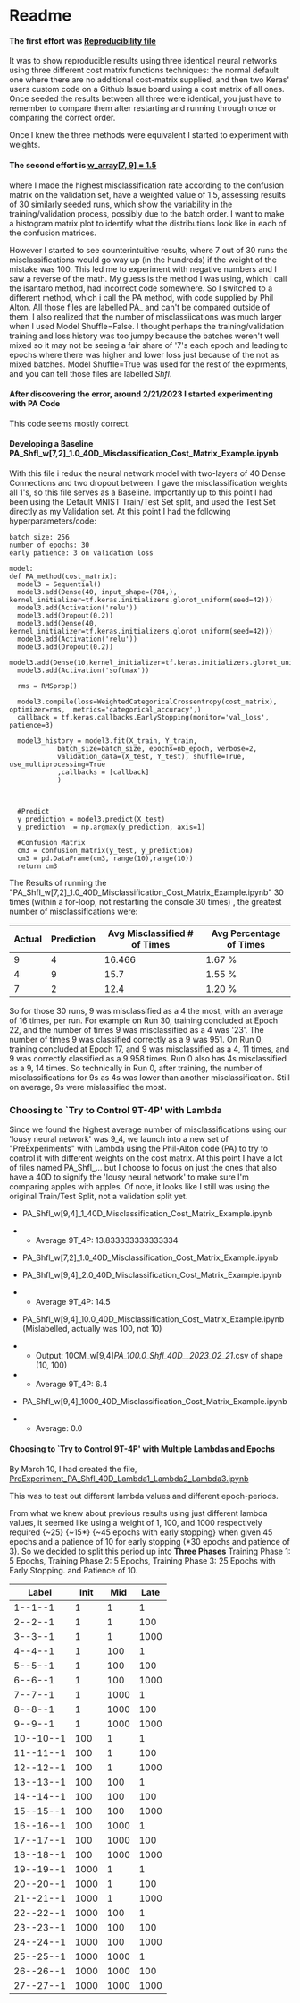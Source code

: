 # Readme

#### The first effort was [Reproducibility file](https://github.com/RachelRamirez/misclassification_matrix/blob/main/Reproducible_Misclassification_Cost_Matrix_Example.ipynb) 

It was to show reproducible results using three identical neural networks using three different cost matrix functions techniques: the normal default one where there are no additional cost-matrix supplied, and then two Keras' users custom code on a Github Issue board using a cost matrix of all ones.  Once seeded the results between all three were identical, you just have to remember to compare them after restarting and running through once or comparing the correct order.

Once I knew the three methods were equivalent I started to experiment with weights. 

#### The second effort is [w_array[7, 9] = 1.5](https://github.com/RachelRamirez/misclassification_matrix/blob/main/%5B7%2C9%5D_Misclassification_Cost_Matrix_Example.ipynb) 

where I made  the highest misclassification rate according to the confusion matrix on the validation set, have a weighted value of 1.5, assessing results of 30 similarly seeded runs,  which show the variability in the training/validation process, possibly due to the batch order.  I want to make a histogram matrix plot to identify what the distributions look like in each of the confusion matrices. 


However I started to see counterintuitive results, where 7 out of 30 runs the misclassifications would go way up (in the hundreds) if the weight of the mistake was 100.  This led me to experiment with negative numbers and I saw a reverse of the math.  My guess is the method I was using, which i call the isantaro method, had incorrect code somewhere.  So I switched to a different method, which i call the PA method, with code supplied by Phil Alton.  All those files are labelled PA_  and can't be compared outside of them.   I also realized that the number of misclassiications was much larger when I  used Model Shuffle=False.   I thought perhaps the training/validation training and loss history was too jumpy because the batches weren't well mixed so it may not be seeing a fair share of '7's each epoch and leading to epochs where there was higher and lower loss just because of the not as mixed batches.   Model Shuffle=True was used for the rest of the exprments, and you can tell those files are labelled _Shfl_.


#### After discovering the error, around 2/21/2023 I started experimenting with PA Code

This code seems mostly correct.

#### Developing a Baseline PA_Shfl_w[7,2]_1.0_40D_Misclassification_Cost_Matrix_Example.ipynb

With this file i redux the neural network model with two-layers of 40 Dense Connections and two dropout between.  I gave the misclassification weights all 1's, so this file serves as a Baseline.   Importantly up to this point I had been using the Default MNIST Train/Test Set split, and used the Test Set directly as my Validation set.  At this point I had the following hyperparameters/code:

```
batch size: 256
number of epochs: 30
early patience: 3 on validation loss 

model:
def PA_method(cost_matrix):
  model3 = Sequential()
  model3.add(Dense(40, input_shape=(784,), kernel_initializer=tf.keras.initializers.glorot_uniform(seed=42)))
  model3.add(Activation('relu'))
  model3.add(Dropout(0.2))
  model3.add(Dense(40, kernel_initializer=tf.keras.initializers.glorot_uniform(seed=42)))
  model3.add(Activation('relu'))
  model3.add(Dropout(0.2))
  model3.add(Dense(10,kernel_initializer=tf.keras.initializers.glorot_uniform(seed=42)))
  model3.add(Activation('softmax'))

  rms = RMSprop()

  model3.compile(loss=WeightedCategoricalCrossentropy(cost_matrix), optimizer=rms,  metrics='categorical_accuracy',)
  callback = tf.keras.callbacks.EarlyStopping(monitor='val_loss', patience=3)

  model3_history = model3.fit(X_train, Y_train,
            batch_size=batch_size, epochs=nb_epoch, verbose=2,
            validation_data=(X_test, Y_test), shuffle=True, use_multiprocessing=True
            ,callbacks = [callback]
            )

 

  #Predict
  y_prediction = model3.predict(X_test)
  y_prediction  = np.argmax(y_prediction, axis=1)
  
  #Confusion Matrix
  cm3 = confusion_matrix(y_test, y_prediction)
  cm3 = pd.DataFrame(cm3, range(10),range(10))
  return cm3
```

The Results of running the "PA_Shfl_w[7,2]_1.0_40D_Misclassification_Cost_Matrix_Example.ipynb" 30 times (within a for-loop, not restarting the console 30 times) , the greatest number of misclassifications were:


| Actual | Prediction | Avg Misclassified # of Times | Avg Percentage of Times |
| ------ | ---------- | ------------------------ | ------------------- |
| 9      | 4          | 16.466                   | 1.67 %              |
| 4      | 9          | 15.7                     | 1.55 %              |
| 7      | 2          | 12.4                     | 1.20 %              |



So for those 30 runs, 9 was misclassified as a 4 the most, with an average of 16 times, per run.   For example on Run 30, training concluded at Epoch 22, and the number of times 9 was misclassified as a 4 was '23'.  The number of times 9 was classified correctly as a 9 was 951.   On Run  0, training concluded at Epoch 17, and 9 was misclassified as a 4, 11 times, and 9 was correctly classified as a 9 958 times.  Run 0 also has 4s misclassified as a 9, 14 times.  So technically in Run 0, after training, the number of misclassifications for 9s as 4s was lower than another misclassification.  Still on average, 9s were mislassified the most.  


### Choosing to `Try to Control 9T-4P' with Lambda

Since we found the highest average number of misclassifications using our 'lousy neural network' was 9_4, we launch into a new set of "PreExperiments" with Lambda using the Phil-Alton code (PA) to try to control it with different weights on the cost matrix.     At this point I have a lot of files named PA_Shfl_... but I choose to focus on just the ones that also have a 40D to signify the 'lousy neural network' to make sure I'm comparing apples with apples.  Of note, it looks like I still was using the original Train/Test Split, not a validation split yet.


- PA_Shfl_w[9,4]_1_40D_Misclassification_Cost_Matrix_Example.ipynb
- - Average 9T_4P: 13.833333333333334

- PA_Shfl_w[7,2]_1.0_40D_Misclassification_Cost_Matrix_Example.ipynb

- PA_Shfl_w[9,4]_2.0_40D_Misclassification_Cost_Matrix_Example.ipynb
- - Average 9T_4P: 14.5

- PA_Shfl_w[9,4]_10.0_40D_Misclassification_Cost_Matrix_Example.ipynb (Mislabelled, actually was 100, not 10)
- -  Output:    10CM_w[9,4]_PA_100.0_Shfl_40D__2023_02_21_.csv  of shape  (10, 100)
- - Average 9T_4P: 6.4

- PA_Shfl_w[9,4]_1000_40D_Misclassification_Cost_Matrix_Example.ipynb 
- - Average: 0.0

 
#### Choosing to `Try to Control 9T-4P' with Multiple Lambdas and Epochs
By March 10, I had created the file, [PreExperiment_PA_Shfl_40D_Lambda1_Lambda2_Lambda3.ipynb](https://github.com/RachelRamirez/misclassification_matrix/blob/main/PreExperiment_PA_Shfl_40D_Lambda1_Lambda2_Lambda3.ipynb)

This was to test out different lambda values and different epoch-periods.

From what we knew about previous results using just different lambda values, it seemed like using a weight of 1, 100, and 1000 respectively required {~25} {~15*} {~45 epochs with early stopping} when given 45 epochs and a patience of 10 for early stopping (*30 epochs and patience of 3).  So we decided to split this period up into **Three Phases** Training Phase 1: 5 Epochs, Training Phase 2: 5 Epochs, Training Phase 3: 25 Epochs with Early Stopping. and Patience of 10.



Label | Init | Mid | Late 
--- | --- | --- | --- 
1--1--1 | 1 | 1 | 1 
2--2--1 | 1 | 1 | 100 
3--3--1 | 1 | 1 | 1000 
4--4--1 | 1 | 100 | 1 
5--5--1 | 1 | 100 | 100 
6--6--1 | 1 | 100 | 1000 
7--7--1 | 1 | 1000 | 1 
8--8--1 | 1 | 1000 | 100 
9--9--1 | 1 | 1000 | 1000 
10--10--1 | 100 | 1 | 1 
11--11--1 | 100 | 1 | 100 
12--12--1 | 100 | 1 | 1000 
13--13--1 | 100 | 100 | 1 
14--14--1 | 100 | 100 | 100 
15--15--1 | 100 | 100 | 1000 
16--16--1 | 100 | 1000 | 1 
17--17--1 | 100 | 1000 | 100 
18--18--1 | 100 | 1000 | 1000 
19--19--1 | 1000 | 1 | 1 
20--20--1 | 1000 | 1 | 100 
21--21--1 | 1000 | 1 | 1000 
22--22--1 | 1000 | 100 | 1 
23--23--1 | 1000 | 100 | 100 
24--24--1 | 1000 | 100 | 1000 
25--25--1 | 1000 | 1000 | 1 
26--26--1 | 1000 | 1000 | 100 
27--27--1 | 1000 | 1000 | 1000
